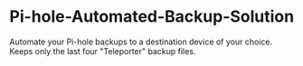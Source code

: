 # Pi-hole-Automated-Backup-Solution
Automate your Pi-hole backups to a destination device of your choice. Keeps only the last four "Teleporter" backup files.
